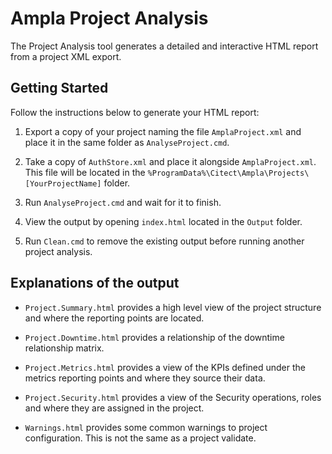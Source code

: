 # Ampla Project Analysis #

The Project Analysis tool generates a detailed and interactive HTML report from a project XML export.

## Getting Started ##

Follow the instructions below to generate your HTML report:

1. Export a copy of your project naming the file `AmplaProject.xml` and place it in the same folder as `AnalyseProject.cmd`.

2. Take a copy of `AuthStore.xml` and place it alongside `AmplaProject.xml`. This file will be located in the `%ProgramData%\Citect\Ampla\Projects\[YourProjectName]` folder.

3. Run `AnalyseProject.cmd` and wait for it to finish.

4. View the output by opening `index.html` located in the `Output` folder.

5. Run `Clean.cmd` to remove the existing output before running another project analysis.

## Explanations of the output ##

* `Project.Summary.html` provides a high level view of the project structure and where the reporting points are located.

* `Project.Downtime.html` provides a relationship of the downtime relationship matrix.

* `Project.Metrics.html` provides a view of the KPIs defined under the metrics reporting points and where they source their data.

* `Project.Security.html` provides a view of the Security operations, roles and where they are assigned in the project.

* `Warnings.html` provides some common warnings to project configuration.  This is not the same as a project validate.
